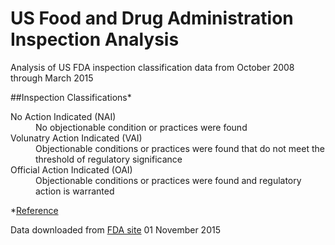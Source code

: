 # US Food and Drug Administration Inspection Analysis

Analysis of US FDA inspection classification data from October 2008 through March 2015

##Inspection Classifications*
<dl> 
	<dt>No Action Indicated (NAI)</dt>
		<dd>No objectionable condition or practices were found</dd>
	<dt>Volunatry Action Indicated (VAI)</dt>
		<dd>Objectionable conditions or practices were found that do not meet the threshold of regulatory significance</dd>
	<dt>Official Action Indicated (OAI)</dt>
		<dd>Objectionable conditions or practices were found and regulatory action is warranted</dd>
</dl>

*[Reference](http://www.fda.gov/downloads/AboutFDA/Transparency/PublicDisclosure/GlossaryofAcronymsandAbbreviations/UCM212061.pdf)

Data downloaded from [FDA site](http://www.fda.gov/ICECI/Inspections/ucm222557.htm) 01 November 2015
